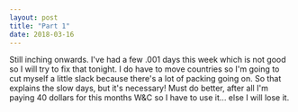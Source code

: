 ```yaml
---
layout: post
title: "Part 1"
date: 2018-03-16
---
```


Still inching onwards. I've had a few .001 days this week which is not good so I will try to fix that tonight. I do have to move countries so I'm going to cut myself a little slack because there's a lot of packing going on. So that explains the slow days, but it's necessary! Must do better, after all I'm paying 40 dollars for this months W&C so I have to use it... else I will lose it. 
